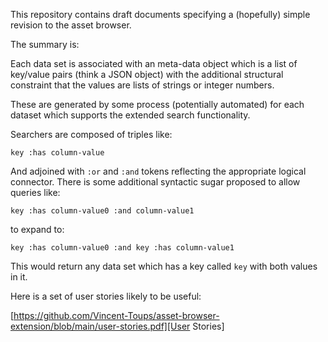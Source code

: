 This repository contains draft documents specifying a (hopefully)
simple revision to the asset browser.

The summary is:

Each data set is associated with an meta-data object which is a list
of key/value pairs (think a JSON object) with the additional
structural constraint that the values are lists of strings or integer
numbers.

These are generated by some process (potentially automated) for each
dataset which supports the extended search functionality.

Searchers are composed of triples like:

    key :has column-value
    
And adjoined with `:or` and `:and` tokens reflecting the appropriate
logical connector.  There is some additional syntactic sugar proposed
to allow queries like:

    key :has column-value0 :and column-value1
    
to expand to:

    key :has column-value0 :and key :has column-value1
    
This would return any data set which has a key called `key` with both
values in it.

Here is a set of user stories likely to be useful:

[https://github.com/Vincent-Toups/asset-browser-extension/blob/main/user-stories.pdf][User Stories]
